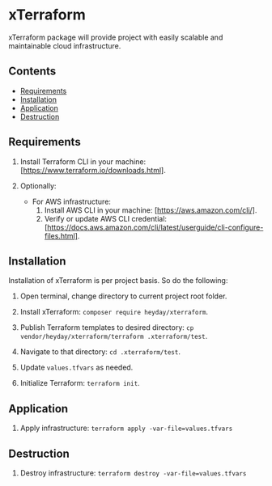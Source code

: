 # xTerraform

xTerraform package will provide project with easily scalable and maintainable cloud infrastructure.

## Contents

- [Requirements](#requirements)
- [Installation](#installation)
- [Application](#application)
- [Destruction](#destruction)

## Requirements

1. Install Terraform CLI in your machine: [https://www.terraform.io/downloads.html].

2. Optionally: 
    - For AWS infrastructure:
        1. Install AWS CLI in your machine: [https://aws.amazon.com/cli/].
        2. Verify or update AWS CLI credential: [https://docs.aws.amazon.com/cli/latest/userguide/cli-configure-files.html].

## Installation

Installation of xTerraform is per project basis. So do the following:

1. Open terminal, change directory to current project root folder.

2. Install xTerraform: `composer require heyday/xterraform`.

3. Publish Terraform templates to desired directory: `cp vendor/heyday/xterraform/terraform .xterraform/test`.

4. Navigate to that directory: `cd .xterraform/test`.

5. Update `values.tfvars` as needed.

6. Initialize Terraform: `terraform init`.

## Application

1. Apply infrastructure: `terraform apply -var-file=values.tfvars`

## Destruction

1. Destroy infrastructure: `terraform destroy -var-file=values.tfvars`